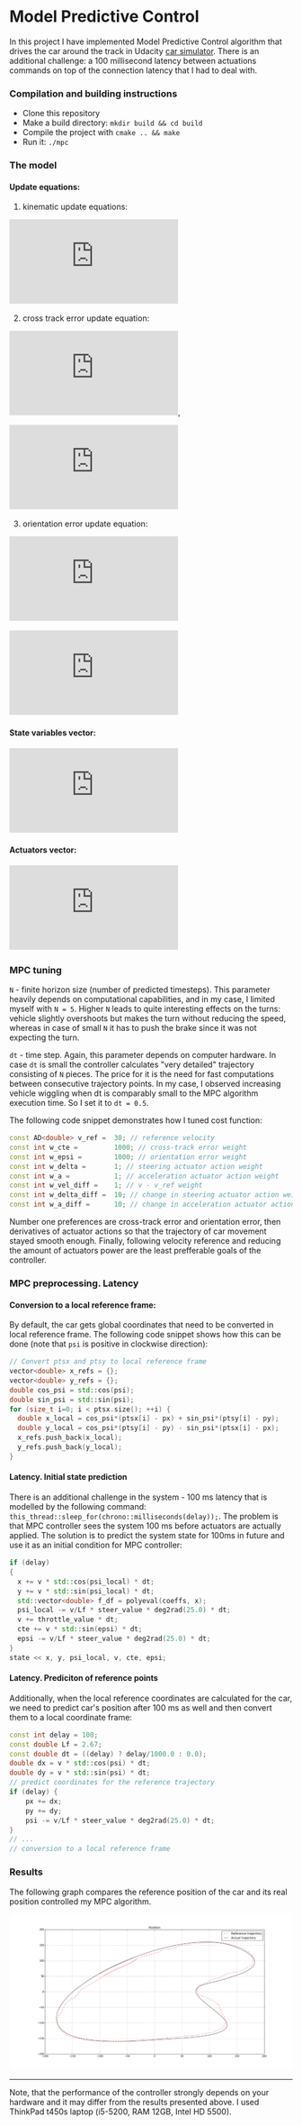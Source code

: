 [image1]: ./pics/position.png

# Model Predictive Control

In this project I have implemented Model Predictive Control algorithm that drives the car around the track in Udacity [car simulator](https://github.com/udacity/self-driving-car-sim/releases). There is an additional challenge: a 100 millisecond latency between actuations commands on top of the connection latency that I had to deal with.

### Compilation and building instructions

* Clone this repository
* Make a build directory: `mkdir build && cd build`
* Compile the project with `cmake .. && make`
* Run it: `./mpc`

### The model

#### Update equations:

1) kinematic update equations:

![equation](http://latex.codecogs.com/gif.latex?%5C%5C%20x_%7Bt&plus;1%7D%20%3D%20x_t%20&plus;%20v_t%20%5Ccdot%20%5Ccos%7B%5Cpsi_t%7D%20%5Ccdot%20dt%20%5C%5C%20y_%7Bt&plus;1%7D%20%3D%20y_t%20&plus;%20v_t%20%5Ccdot%20%5Csin%7B%5Cpsi_t%7D%20%5Ccdot%20dt%20%5C%5C%20%5Cpsi_%7Bt&plus;1%7D%20%3D%20%5Cpsi_t%20-%20%5Cfrac%7Bv_t%7D%7BL_f%7D%20%5Ccdot%20%5Cdelta_t%20%5Ccdot%20dt%20%5C%5C%20v_%7Bt&plus;1%7D%20%3D%20v_t%20&plus;%20a_t%20%5Ccdot%20dt)

2) cross track error update equation:

![equation](http://latex.codecogs.com/gif.latex?cte_%7Bt&plus;1%7D%20%3D%20cte_t%20&plus;%20v_t%20%5Ccdot%20%5Csin%7Be%5Cpsi_t%7D%20%5Ccdot%20dt%20%5C%5C), 

![equation](http://latex.codecogs.com/gif.latex?cte_t%20%3D%20y_t%20-%20f%28x_t%29)

3) orientation error update equation:

![equation](http://latex.codecogs.com/gif.latex?e%5Cpsi_%7Bt&plus;1%7D%20%3D%20e%5Cpsi_t%20-%20%5Cfrac%7Bv_t%7D%7BL_f%7D%20%5Ccdot%20%5Cdelta_t%20%5Ccdot%20dt%20%5C%5C)

![equation](http://latex.codecogs.com/gif.latex?e%5Cpsi_t%20%3D%20%5Cpsi_t%20-%20%5Carctan%20f%27%28x_t%29)

#### State variables vector: 

![equation](http://latex.codecogs.com/gif.latex?%5Cmathbf%7Bx%7D_t%20%3D%20%5Bx_t%2C%20%7Ey_t%2C%20%7Epsi_t%2C%20%7Ev_t%2C%20%7Ecte_t%2C%20%7Ee%5Cpsi_t%5D%5ET)

#### Actuators vector: 

![equations](http://latex.codecogs.com/gif.latex?%5Cmathbf%7Bu%7D_t%20%3D%20%5B%5Cdelta_t%2C%20%7Ea_t%5D%5ET)

### MPC tuning

`N` - finite horizon size (number of predicted timesteps). This parameter heavily depends on computational capabilities, and in my case, I limited myself with `N = 5`. Higher `N` leads to quite interesting effects on the turns: vehicle slightly overshoots but makes the turn without reducing the speed, whereas in case of small `N` it has to push the brake since it was not expecting the turn.

`dt` - time step. Again, this parameter depends on computer hardware. In case `dt` is small the controller calculates "very detailed" trajectory consisting of `N` pieces. The price for it is the need for fast computations between consecutive trajectory points. In my case, I observed increasing vehicle wiggling when dt is comparably small to the MPC algorithm execution time. So I set it to `dt = 0.5`.

The following code snippet demonstrates how I tuned cost function:

```cpp
const AD<double> v_ref =  30; // reference velocity
const int w_cte =         1000; // cross-track error weight
const int w_epsi =        1000; // orientation error weight
const int w_delta =       1; // steering actuator action weight
const int w_a =           1; // acceleration actuator action weight
const int w_vel_diff =    1; // v - v_ref weight
const int w_delta_diff =  10; // change in steering actuator action weight
const int w_a_diff =      10; // change in acceleration actuator action weight
```
Number one preferences are cross-track error and orientation error, then derivatives of actuator actions so that the trajectory of car movement stayed smooth enough. Finally, following velocity reference and reducing the amount of actuators power are the least prefferable goals of the controller. 

### MPC preprocessing. Latency

#### Conversion to a local reference frame:

By default, the car gets global coordinates that need to be converted in local reference frame. The following code snippet shows how this can be done (note that `psi` is positive in clockwise direction):

```cpp
// Convert ptsx and ptsy to local reference frame
vector<double> x_refs = {};
vector<double> y_refs = {};
double cos_psi = std::cos(psi);
double sin_psi = std::sin(psi);
for (size_t i=0; i < ptsx.size(); ++i) {
  double x_local = cos_psi*(ptsx[i] - px) + sin_psi*(ptsy[i] - py);
  double y_local = cos_psi*(ptsy[i] - py) - sin_psi*(ptsx[i] - px);
  x_refs.push_back(x_local);
  y_refs.push_back(y_local);
} 
```

#### Latency. Initial state prediction

There is an additional challenge in the system - 100 ms latency that is modelled by the following command: `this_thread::sleep_for(chrono::milliseconds(delay));`. The problem is that MPC controller sees the system 100 ms before actuators are actually applied. The solution is to predict the system state for 100ms in future and use it as an initial condition for MPC controller:

```cpp
if (delay) 
{
  x += v * std::cos(psi_local) * dt;
  y += v * std::sin(psi_local) * dt;
  std::vector<double> f_df = polyeval(coeffs, x);
  psi_local -= v/Lf * steer_value * deg2rad(25.0) * dt;
  v += throttle_value * dt;
  cte += v * std::sin(epsi) * dt;
  epsi -= v/Lf * steer_value * deg2rad(25.0) * dt;
}
state << x, y, psi_local, v, cte, epsi;
```

#### Latency. Prediciton of reference points

Additionally, when the local reference coordinates are calculated for the car, we need to predict car's position after 100 ms as well and then convert them to a local coordinate frame:

```cpp
const int delay = 100; 
const double Lf = 2.67; 
const double dt = ((delay) ? delay/1000.0 : 0.0);
double dx = v * std::cos(psi) * dt;
double dy = v * std::sin(psi) * dt;
// predict coordinates for the reference trajectory
if (delay) {
    px += dx;
    py += dy;
    psi -= v/Lf * steer_value * deg2rad(25.0) * dt;    
}
// ...
// conversion to a local reference frame
```

### Results

The following graph compares the reference position of the car and its real position controlled my MPC algorithm. 

![alt_text][image1]

-----------------------------------------------------------------------------------------------------------------

Note, that the performance of the controller strongly depends on your hardware and it may differ from the results presented above. I used ThinkPad t450s laptop (i5-5200, RAM 12GB, Intel HD 5500). 
